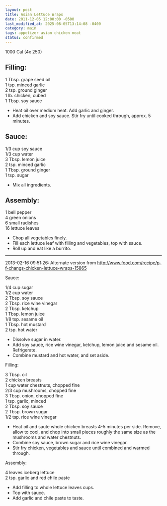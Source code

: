 ```yaml
---
layout: post
title: Asian Lettuce Wraps
date: 2011-12-05 12:00:00 -0500
last_modified_at: 2025-08-05T13:14:08 -0400
category: main
tags: appetizer asian chicken meat
status: confirmed
---
```

1000 Cal (4x 250)
  
## Filling:

1 Tbsp. grape seed oil  
1 tsp. minced garlic  
2 tsp. ground ginger  
1 lb. chicken, cubed  
1 Tbsp. soy sauce  

 * Heat oil over medium heat. Add garlic and ginger.
 * Add chicken and soy sauce. Stir fry until cooked through, approx. 5 minutes.

## Sauce:

1/3 cup soy sauce  
1/3 cup water  
3 Tbsp. lemon juice  
2 tsp. minced garlic  
1 Tbsp. ground ginger  
1 tsp. sugar  

 * Mix all ingredients.

## Assembly:

1 bell pepper  
4 green onions  
6 small radishes  
16 lettuce leaves  

 * Chop all vegetables finely.
 * Fill each lettuce leaf with filling and vegetables, top with sauce.
 * Roll up and eat like a burrito.

---

2013-02-16 09:51:26: Alternate version from http://www.food.com/recipe/p-f-changs-chicken-lettuce-wraps-15865

Sauce:

1/4 cup sugar  
1/2 cup water  
2 Tbsp. soy sauce  
2 Tbsp. rice wine vinegar  
2 Tbsp. ketchup  
1 Tbsp. lemon juice  
1/8 tsp. sesame oil  
1 Tbsp. hot mustard  
2 tsp. hot water

* Dissolve sugar in water.
* Add soy sauce, rice wine vinegar, ketchup, lemon juice and sesame oil.  Refrigerate.
* Combine mustard and hot water, and set aside.

Filling:

3 Tbsp. oil  
2 chicken breasts  
1 cup water chestnuts, chopped fine  
2/3 cup mushrooms, chopped fine  
3 Tbsp. onion, chopped fine  
1 tsp. garlic, minced  
2 Tbsp. soy sauce  
2 Tbsp. brown sugar  
1/2 tsp. rice wine vinegar

* Heat oil and saute whole chicken breasts 4-5 minutes per side.  Remove, allow to cool, and chop into small pieces roughly the same size as the mushrooms and water chestnuts.
* Combine soy sauce, brown sugar and rice wine vinegar.
* Stir fry chicken, vegetables and sauce until combined and warmed through.

Assembly:

4 leaves iceberg lettuce  
2 tsp. garlic and red chile paste

* Add filling to whole lettuce leaves cups.
* Top with sauce.
* Add garlic and chile paste to taste.
